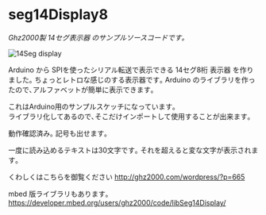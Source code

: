 # seg14Display8

*Ghz2000製 14セグ表示器 のサンプルソースコードです｡*


![14Seg display](https://i1.wp.com/ghz2000.com/wordpress/wp-content/uploads/2015/07/IMG_4631-e1438271456367.jpg?w=1168 "14Seg Display for Arduino")


Arduino から SPIを使ったシリアル転送で表示できる 14セグ8桁 表示器 を作りました｡
ちょっとレトロな感じのする表示器です｡
Arduino のライブラリを作ったので､アルファベットが簡単に表示できます｡


これはArduino用のサンプルスケッチになっています｡  
ライブラリ化してあるので､そこだけインポートして使用することが出来ます｡

動作確認済み｡ 記号も出せます｡

一度に読み込めるテキストは30文字です｡
それを超えると変な文字が表示されます｡

くわしくはこちらを御覧ください
http://ghz2000.com/wordpress/?p=665


mbed 版ライブラリもあります｡
https://developer.mbed.org/users/ghz2000/code/libSeg14Display/
